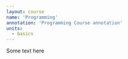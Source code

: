 ```yaml
---
layout: course
name: 'Programming'
annotation: 'Programming Course annotation'
units:
  - basics
---
```


Some text here
